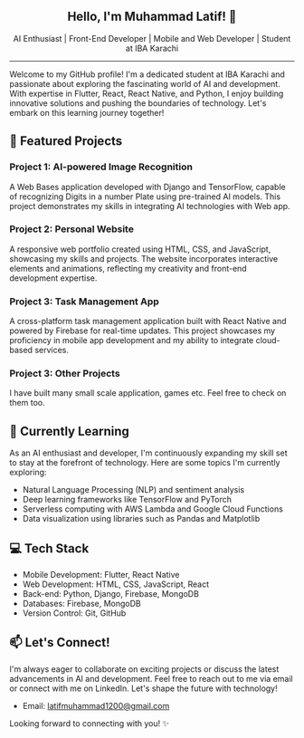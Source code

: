 <div align="center">
  
  ## Hello, I'm Muhammad Latif! 👋

  <p>AI Enthusiast | Front-End Developer | Mobile and Web Developer | Student at IBA Karachi</p>
</div>

---

Welcome to my GitHub profile! I'm a dedicated student at IBA Karachi and passionate about exploring the fascinating world of AI and development. With expertise in Flutter, React, React Native, and Python, I enjoy building innovative solutions and pushing the boundaries of technology. Let's embark on this learning journey together!


## 🔭 Featured Projects

### Project 1: AI-powered Image Recognition
  A Web Bases application developed with Django and TensorFlow, capable of recognizing Digits in a number Plate using pre-trained AI models. This project demonstrates my skills in integrating AI technologies with Web app.

### Project 2: Personal Website
  A responsive web portfolio created using HTML, CSS, and JavaScript, showcasing my skills and projects. The website incorporates interactive elements and animations, reflecting my creativity and front-end development expertise.

### Project 3: Task Management App
  A cross-platform task management application built with React Native and powered by Firebase for real-time updates. This project showcases my proficiency in mobile app development and my ability to integrate cloud-based services.

### Project 3: Other  Projects
  I have built many small scale application, games etc. Feel free to check on them too.


## 🌱 Currently Learning
As an AI enthusiast and developer, I'm continuously expanding my skill set to stay at the forefront of technology. Here are some topics I'm currently exploring:

- Natural Language Processing (NLP) and sentiment analysis
- Deep learning frameworks like TensorFlow and PyTorch
- Serverless computing with AWS Lambda and Google Cloud Functions
- Data visualization using libraries such as Pandas and Matplotlib


## 💻 Tech Stack

- Mobile Development: Flutter, React Native
- Web Development: HTML, CSS, JavaScript, React
- Back-end: Python, Django, Firebase, MongoDB
- Databases: Firebase, MongoDB
- Version Control: Git, GitHub


## 📫 Let's Connect!
  I'm always eager to collaborate on exciting projects or discuss the latest advancements in AI and development. Feel free to reach out to me via email or connect with me on LinkedIn. Let's shape the future with technology!

- Email: [latifmuhammad1200@gmail.com](latifmuhammad1200@gmail.com)
<!--- LinkedIn: [Your LinkedIn Profile](https://www.linkedin.com/in/your-profile)
-->
Looking forward to connecting with you! ✨

<!--
**latif-muhammad/latif-muhammad** is a ✨ _special_ ✨ repository because its `README.md` (this file) appears on your GitHub profile.

Here are some ideas to get you started:

- 🔭 I’m currently working on ...
- 🌱 I’m currently learning ...
- 👯 I’m looking to collaborate on ...
- 🤔 I’m looking for help with ...
- 💬 Ask me about ...
- 📫 How to reach me: ...
- 😄 Pronouns: ...
- ⚡ Fun fact: ...
-->
